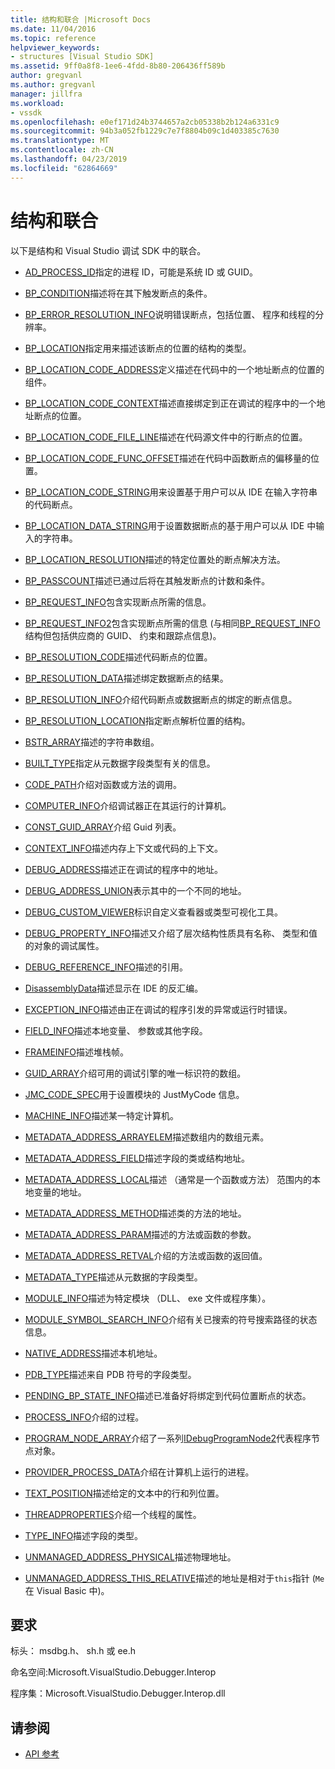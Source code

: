 ```yaml
---
title: 结构和联合 |Microsoft Docs
ms.date: 11/04/2016
ms.topic: reference
helpviewer_keywords:
- structures [Visual Studio SDK]
ms.assetid: 9ff0a8f8-1ee6-4fdd-8b80-206436ff589b
author: gregvanl
ms.author: gregvanl
manager: jillfra
ms.workload:
- vssdk
ms.openlocfilehash: e0ef171d24b3744657a2cb05338b2b124a6331c9
ms.sourcegitcommit: 94b3a052fb1229c7e7f8804b09c1d403385c7630
ms.translationtype: MT
ms.contentlocale: zh-CN
ms.lasthandoff: 04/23/2019
ms.locfileid: "62864669"
---
```

# <a name="structures-and-unions"></a>结构和联合
以下是结构和 Visual Studio 调试 SDK 中的联合。

- [AD_PROCESS_ID](../../../extensibility/debugger/reference/ad-process-id.md)指定的进程 ID，可能是系统 ID 或 GUID。

- [BP_CONDITION](../../../extensibility/debugger/reference/bp-condition.md)描述将在其下触发断点的条件。

- [BP_ERROR_RESOLUTION_INFO](../../../extensibility/debugger/reference/bp-error-resolution-info.md)说明错误断点，包括位置、 程序和线程的分辨率。

- [BP_LOCATION](../../../extensibility/debugger/reference/bp-location.md)指定用来描述该断点的位置的结构的类型。

- [BP_LOCATION_CODE_ADDRESS](../../../extensibility/debugger/reference/bp-location-code-address.md)定义描述在代码中的一个地址断点的位置的组件。

- [BP_LOCATION_CODE_CONTEXT](../../../extensibility/debugger/reference/bp-location-code-context.md)描述直接绑定到正在调试的程序中的一个地址断点的位置。

- [BP_LOCATION_CODE_FILE_LINE](../../../extensibility/debugger/reference/bp-location-code-file-line.md)描述在代码源文件中的行断点的位置。

- [BP_LOCATION_CODE_FUNC_OFFSET](../../../extensibility/debugger/reference/bp-location-code-func-offset.md)描述在代码中函数断点的偏移量的位置。

- [BP_LOCATION_CODE_STRING](../../../extensibility/debugger/reference/bp-location-code-string.md)用来设置基于用户可以从 IDE 在输入字符串的代码断点。

- [BP_LOCATION_DATA_STRING](../../../extensibility/debugger/reference/bp-location-data-string.md)用于设置数据断点的基于用户可以从 IDE 中输入的字符串。

- [BP_LOCATION_RESOLUTION](../../../extensibility/debugger/reference/bp-location-resolution.md)描述的特定位置处的断点解决方法。

- [BP_PASSCOUNT](../../../extensibility/debugger/reference/bp-passcount.md)描述已通过后将在其触发断点的计数和条件。

- [BP_REQUEST_INFO](../../../extensibility/debugger/reference/bp-request-info.md)包含实现断点所需的信息。

- [BP_REQUEST_INFO2](../../../extensibility/debugger/reference/bp-request-info2.md)包含实现断点所需的信息 (与相同[BP_REQUEST_INFO](../../../extensibility/debugger/reference/bp-request-info.md)结构但包括供应商的 GUID、 约束和跟踪点信息)。

- [BP_RESOLUTION_CODE](../../../extensibility/debugger/reference/bp-resolution-code.md)描述代码断点的位置。

- [BP_RESOLUTION_DATA](../../../extensibility/debugger/reference/bp-resolution-data.md)描述绑定数据断点的结果。

- [BP_RESOLUTION_INFO](../../../extensibility/debugger/reference/bp-resolution-info.md)介绍代码断点或数据断点的绑定的断点信息。

- [BP_RESOLUTION_LOCATION](../../../extensibility/debugger/reference/bp-resolution-location.md)指定断点解析位置的结构。

- [BSTR_ARRAY](../../../extensibility/debugger/reference/bstr-array.md)描述的字符串数组。

- [BUILT_TYPE](../../../extensibility/debugger/reference/built-type.md)指定从元数据字段类型有关的信息。

- [CODE_PATH](../../../extensibility/debugger/reference/code-path.md)介绍对函数或方法的调用。

- [COMPUTER_INFO](../../../extensibility/debugger/reference/computer-info.md)介绍调试器正在其运行的计算机。

- [CONST_GUID_ARRAY](../../../extensibility/debugger/reference/const-guid-array.md)介绍 Guid 列表。

- [CONTEXT_INFO](../../../extensibility/debugger/reference/context-info.md)描述内存上下文或代码的上下文。

- [DEBUG_ADDRESS](../../../extensibility/debugger/reference/debug-address.md)描述正在调试的程序中的地址。

- [DEBUG_ADDRESS_UNION](../../../extensibility/debugger/reference/debug-address-union.md)表示其中的一个不同的地址。

- [DEBUG_CUSTOM_VIEWER](../../../extensibility/debugger/reference/debug-custom-viewer.md)标识自定义查看器或类型可视化工具。

- [DEBUG_PROPERTY_INFO](../../../extensibility/debugger/reference/debug-property-info.md)描述又介绍了层次结构性质具有名称、 类型和值的对象的调试属性。

- [DEBUG_REFERENCE_INFO](../../../extensibility/debugger/reference/debug-reference-info.md)描述的引用。

- [DisassemblyData](../../../extensibility/debugger/reference/disassemblydata.md)描述显示在 IDE 的反汇编。

- [EXCEPTION_INFO](../../../extensibility/debugger/reference/exception-info.md)描述由正在调试的程序引发的异常或运行时错误。

- [FIELD_INFO](../../../extensibility/debugger/reference/field-info.md)描述本地变量、 参数或其他字段。

- [FRAMEINFO](../../../extensibility/debugger/reference/frameinfo.md)描述堆栈帧。

- [GUID_ARRAY](../../../extensibility/debugger/reference/guid-array.md)介绍可用的调试引擎的唯一标识符的数组。

- [JMC_CODE_SPEC](../../../extensibility/debugger/reference/jmc-code-spec.md)用于设置模块的 JustMyCode 信息。

- [MACHINE_INFO](../../../extensibility/debugger/reference/machine-info.md)描述某一特定计算机。

- [METADATA_ADDRESS_ARRAYELEM](../../../extensibility/debugger/reference/metadata-address-arrayelem.md)描述数组内的数组元素。

- [METADATA_ADDRESS_FIELD](../../../extensibility/debugger/reference/metadata-address-field.md)描述字段的类或结构地址。

- [METADATA_ADDRESS_LOCAL](../../../extensibility/debugger/reference/metadata-address-local.md)描述 （通常是一个函数或方法） 范围内的本地变量的地址。

- [METADATA_ADDRESS_METHOD](../../../extensibility/debugger/reference/metadata-address-method.md)描述类的方法的地址。

- [METADATA_ADDRESS_PARAM](../../../extensibility/debugger/reference/metadata-address-param.md)描述的方法或函数的参数。

- [METADATA_ADDRESS_RETVAL](../../../extensibility/debugger/reference/metadata-address-retval.md)介绍的方法或函数的返回值。

- [METADATA_TYPE](../../../extensibility/debugger/reference/metadata-type.md)描述从元数据的字段类型。

- [MODULE_INFO](../../../extensibility/debugger/reference/module-info.md)描述为特定模块 （DLL、 exe 文件或程序集）。

- [MODULE_SYMBOL_SEARCH_INFO](../../../extensibility/debugger/reference/module-symbol-search-info.md)介绍有关已搜索的符号搜索路径的状态信息。

- [NATIVE_ADDRESS](../../../extensibility/debugger/reference/native-address.md)描述本机地址。

- [PDB_TYPE](../../../extensibility/debugger/reference/pdb-type.md)描述来自 PDB 符号的字段类型。

- [PENDING_BP_STATE_INFO](../../../extensibility/debugger/reference/pending-bp-state-info.md)描述已准备好将绑定到代码位置断点的状态。

- [PROCESS_INFO](../../../extensibility/debugger/reference/process-info.md)介绍的过程。

- [PROGRAM_NODE_ARRAY](../../../extensibility/debugger/reference/program-node-array.md)介绍了一系列[IDebugProgramNode2](../../../extensibility/debugger/reference/idebugprogramnode2.md)代表程序节点对象。

- [PROVIDER_PROCESS_DATA](../../../extensibility/debugger/reference/provider-process-data.md)介绍在计算机上运行的进程。

- [TEXT_POSITION](../../../extensibility/debugger/reference/text-position.md)描述给定的文本中的行和列位置。

- [THREADPROPERTIES](../../../extensibility/debugger/reference/threadproperties.md)介绍一个线程的属性。

- [TYPE_INFO](../../../extensibility/debugger/reference/type-info.md)描述字段的类型。

- [UNMANAGED_ADDRESS_PHYSICAL](../../../extensibility/debugger/reference/unmanaged-address-physical.md)描述物理地址。

- [UNMANAGED_ADDRESS_THIS_RELATIVE](../../../extensibility/debugger/reference/unmanaged-address-this-relative.md)描述的地址是相对于`this`指针 (`Me`在 Visual Basic 中)。

## <a name="requirements"></a>要求
 标头： msdbg.h、 sh.h 或 ee.h

 命名空间:Microsoft.VisualStudio.Debugger.Interop

 程序集：Microsoft.VisualStudio.Debugger.Interop.dll

## <a name="see-also"></a>请参阅
- [API 参考](../../../extensibility/debugger/reference/api-reference-visual-studio-debugging.md)